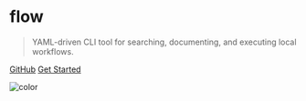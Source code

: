 # flow

> YAML-driven CLI tool for searching, documenting, and executing local workflows.

[GitHub](https://github.com/jahvon/flow)
[Get Started](README.md)

![color](#DFDDC8)
